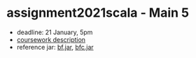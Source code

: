 # assignment2021scala - Main 5

* deadline: 21 January, 5pm
* [coursework description](https://nms.kcl.ac.uk/christian.urban/main_cw05.pdf)
* reference jar:
    [bf.jar](https://nms.kcl.ac.uk/christian.urban/bf.jar),
    [bfc.jar](https://nms.kcl.ac.uk/christian.urban/bfc.jar)
    